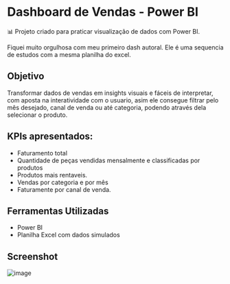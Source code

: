 # Dashboard de Vendas - Power BI

📊 Projeto criado para praticar visualização de dados com Power BI.

Fiquei muito orgulhosa com meu primeiro dash autoral.
Ele é uma sequencia de estudos com a mesma planilha do excel.

## Objetivo
Transformar dados de vendas em insights visuais e fáceis de interpretar, com aposta na interatividade com o usuario, asim ele consegue filtrar pelo mês desejado, canal de venda ou até categoria, podendo através dela selecionar o produto.

## KPIs apresentados:
- Faturamento total
- Quantidade de peças vendidas mensalmente e classificadas por produtos
- Produtos mais rentaveis.
- Vendas por categoria e por mês
- Faturamente por canal de venda.

## Ferramentas Utilizadas
- Power BI
- Planilha Excel com dados simulados

## Screenshot
![image](https://github.com/user-attachments/assets/8c9c1251-51f4-4652-8691-f61b7303de76)
